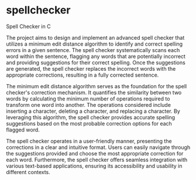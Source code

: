 # spellchecker
Spell Checker in C

The project aims to design and implement an advanced spell checker that utilizes a minimum edit distance algorithm to identify and correct spelling errors in a given sentence.
The spell checker systematically scans each word within the sentence, flagging any words that are potentially incorrect and providing suggestions for their correct spelling.
Once the suggestions are generated, the spell checker replaces the incorrect words with the appropriate corrections, resulting in a fully corrected sentence.

The minimum edit distance algorithm serves as the foundation for the spell checker's correction mechanism.
It quantifies the similarity between two words by calculating the minimum number of operations required to transform one word into another.
The operations considered include inserting a character, deleting a character, and replacing a character.
By leveraging this algorithm, the spell checker provides accurate spelling suggestions based on the most probable correction options for each flagged word.

The spell checker operates in a user-friendly manner, presenting the corrections in a clear and intuitive format.
Users can easily navigate through the suggestions provided and choose the most appropriate correction for each word.
Furthermore, the spell checker offers seamless integration with various text-based applications, ensuring its accessibility and usability in different contexts.

